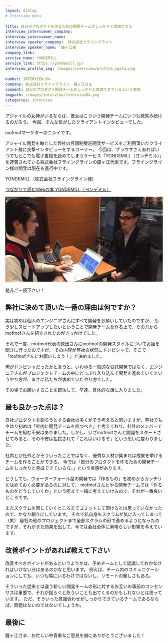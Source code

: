 ```yaml
---
layout: dialog
# Interview meta

title: 自分のプロダクトを作るための開発チームがしっかりと育成できる
interview_interviewer_company:
interview_interviewer_name:
interview_speaker_company:  株式会社フライングライン
interview_speaker_name:  鐘ヶ江様
company_link:
sercive_name: YONDEMILL
service_link: https://yondemill.jp/
interview_profile_img: /images/interview/profile_ogata.png

number: INTERVIEW.04
company: 株式会社フライングライン　鐘ヶ江さま
comment: 自分のプロダクト開発チームをしっかりと育成できているという実感
imgpath: /images/interview/interview04.png
categories: interview
---
```


アジャイルの女神がいるならば、彼女はこういう開発チームにいつも微笑み続けるのだろう。
今回、そんな気がしたクライアントインタビューでした。

mofmofマーケターのニシイです。

アジャイル開発を軸とした弊社の月額制受託開発サービスをご利用頂いたクライアント様に突撃インタビューをするコーナー。
今回は、ブラウザさえあればいつでもどこでも電子書籍を読めてしまうサービス「YONDEMILL（ヨンデミル）」を運営されている株式会社フライングラインの鐘ヶ江代表です。フライングライン様の開発は現在も進行中です。

YONDEMILL（株式会社フライングライン様）

[つながりで読むWebの本 YONDEMILL（ヨンデミル）](https://yondemill.jp/)

![鐘ヶ江代表(右)、ニシイ(左)](/images/interview/kanegae-nishi.jpg)

是非ご一読下さい！

## 弊社に決めて頂いた一番の理由は何ですか？

実は初めは個人のエンジニアさんにすべて開発をお願いしていたのですが、 もう少しスピードアップしたいということで開発チームを作る上で、その方からmofmofさんを紹介されたのがきっかけでした。

それで一度、mofmof代表の原田さんにmofmofの開発スタイルについてお話を聞きに行ったのですが、 その内容が弊社の状況にドンピシャで、そこで「mofmofさんにお願いしよう！」と決めました。

何がドンピシャだったかと言うと、いわゆる一般的な受託開発ではなく、エンジニアさんがプロジェクトチームの中にどっぷり入り込んで開発を進めていくというやり方が、まさに私たちが求めていたやり方でした。

その場でお願いすることを即決して、早速、具体的な話に入りました。

## 最も良かった点は？

自社プロダクトを創ろうとする会社の多くがそう考えると思いますが、弊社でもやはり初めは「社内に開発チームを持つべき」と考えており、社外のメンバーでチームを組む不安はありました。しかし、いざmofmofさんと開発をスタートさせてみると、その不安は払拭されて「これはいけるぞ」という思いに変わりました。

社内とか社外とかそういったことではなく、優秀な人材が集まれば成果を挙げるチームを作ることができる。 今では「自分のプロダクトを作るための開発チームをしっかりと育成できているな。」という実感があります。

どうしても、ウォーターフォール型の開発では「作るもの」を初めからカッチリと決めておく必要があるのに対して、 mofmofさんとやる開発チームでは「作るものをどうしていくか」という所まで一緒に考えていけるので、それが一番良いところです。

またスクラムを回していくところまでコミットして頂けるとは思っていなかったので、かなり頼りにしています。
それで私自身もスクラムが気に入ってしまって（笑）
自社の他のプロジェクトまで全部スクラムの形で進めるようになったのですが、それがまた効果を出して、今では会社全体に素晴らしい影響を与えています。

## 改善ポイントがあれば教えて下さい

改善すべきポイントがあるというよりかは、予めチームとして認識しておかなければいけない点はあるのかなと思います。 例えば、チーム内のコミュニケーションにしても、いつも隣にいるわけではないし、リモートの難しさもある。

そういった従来とは違う新しい開発チームの形に対するお互いの事前のコンセンサスは重要で、それが揺らぐと危ういことも出てくるのかもしれないとは思っています。 ただ、そういった意識合わせがしっかりできているチームであるならば、問題はないのではないでしょうか。

## 最後に

鐘ヶ江さま、お忙しい中貴重なご意見を誠にありがとうございました！
